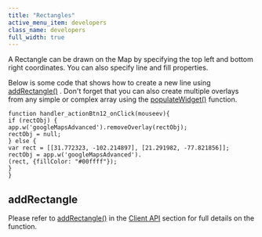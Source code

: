 ```yaml
---
title: "Rectangles"
active_menu_item: developers
class_name: developers
full_width: true
---
```



A Rectangle can be drawn on the Map by specifying the top left and bottom right coordinates. You can also specify line and fill properties.

Below is some code that shows how to create a new line using [addRectangle()](../../../../scripting-apis/client-api/widget-object-functions/advanced-maps/addrectangle.htm) . Don't forget that you can also create multiple overlays from any simple or complex array using the [populateWidget()](../using-populatewidget.htm) function.

    function handler_actionBtn12_onClick(mouseev){
    if (rectObj) {
    app.w('googleMapsAdvanced').removeOverlay(rectObj);
    rectObj = null;
    } else {
    var rect = [[31.772323, -102.214897], [21.291982, -77.821856]];
    rectObj = app.w('googleMapsAdvanced').
    (rect, {fillColor: "#00ffff"});
    }
    }
   

## addRectangle

Please refer to [addRectangle()](../../../../scripting-apis/client-api/widget-object-functions/advanced-maps/addrectangle.htm) in the [Client API](../../../../scripting-apis/client-api/index.htm) section for full details on the function.

